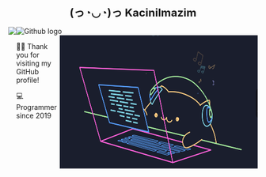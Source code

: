 <h1 align="center" style="font-size: 22px"> (っ◔◡◔)っ Kacinilmazim </h1><span><img src="https://img.shields.io/badge/GitHub-100000?style=for-the-badge&logo=github&logoColor=white" alt="Github logo" title="Github" height="25" /></span>

<img align="left" height="200" src="https://media.giphy.com/media/ao9DUiTKH60XS/giphy.gif"/>


<a target="_blank" align="center">
  <img align="right" top="500" height="270" width="400" alt="GIF" src="https://github.com/SophieNguyen113/SophieNguyen113/blob/main/Sophie%20Nguyen%20-%20CatCat.gif">
  
</a>



🙋‍♂️ Thank you for visiting my GitHub profile! 

💻 Programmer since 2019
